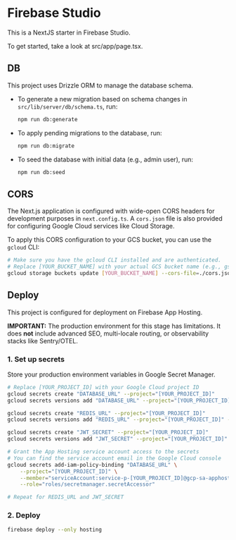 
# Firebase Studio

This is a NextJS starter in Firebase Studio.

To get started, take a look at src/app/page.tsx.

## DB

This project uses Drizzle ORM to manage the database schema.

- To generate a new migration based on schema changes in `src/lib/server/db/schema.ts`, run:
  ```bash
  npm run db:generate
  ```
- To apply pending migrations to the database, run:
  ```bash
  npm run db:migrate
  ```
- To seed the database with initial data (e.g., admin user), run:
  ```bash
  npm run db:seed
  ```

## CORS

The Next.js application is configured with wide-open CORS headers for development purposes in `next.config.ts`.
A `cors.json` file is also provided for configuring Google Cloud services like Cloud Storage.

To apply this CORS configuration to your GCS bucket, you can use the `gcloud` CLI:
```bash
# Make sure you have the gcloud CLI installed and are authenticated.
# Replace [YOUR_BUCKET_NAME] with your actual GCS bucket name (e.g., gs://grandtoursochi)
gcloud storage buckets update [YOUR_BUCKET_NAME] --cors-file=./cors.json
```

## Deploy

This project is configured for deployment on Firebase App Hosting.

**IMPORTANT:** The production environment for this stage has limitations. It does **not** include advanced SEO, multi-locale routing, or observability stacks like Sentry/OTEL.

### 1. Set up secrets

Store your production environment variables in Google Secret Manager.

```bash
# Replace [YOUR_PROJECT_ID] with your Google Cloud project ID
gcloud secrets create "DATABASE_URL" --project="[YOUR_PROJECT_ID]"
gcloud secrets versions add "DATABASE_URL" --project="[YOUR_PROJECT_ID]" --data-file=- <<< "postgres://user:pass@host:port/db"

gcloud secrets create "REDIS_URL" --project="[YOUR_PROJECT_ID]"
gcloud secrets versions add "REDIS_URL" --project="[YOUR_PROJECT_ID]" --data-file=- <<< "redis://..."

gcloud secrets create "JWT_SECRET" --project="[YOUR_PROJECT_ID]"
gcloud secrets versions add "JWT_SECRET" --project="[YOUR_PROJECT_ID]" --data-file=- <<< "your_super_secret_jwt_string"

# Grant the App Hosting service account access to the secrets
# You can find the service account email in the Google Cloud console
gcloud secrets add-iam-policy-binding "DATABASE_URL" \
    --project="[YOUR_PROJECT_ID]" \
    --member="serviceAccount:service-p-[YOUR_PROJECT_ID]@gcp-sa-apphosting.iam.gserviceaccount.com" \
    --role="roles/secretmanager.secretAccessor"

# Repeat for REDIS_URL and JWT_SECRET
```

### 2. Deploy

```bash
firebase deploy --only hosting
```

